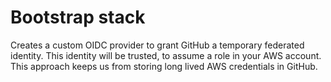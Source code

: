 # Bootstrap stack

Creates a custom OIDC provider to grant GitHub a temporary federated identity. This identity will be trusted, to assume a role in your AWS account. This approach keeps us from storing long lived AWS credentials in GitHub.
